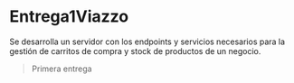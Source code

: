 # Entrega1Viazzo

Se desarrolla un servidor con los endpoints y servicios necesarios para la gestión de carritos de compra y stock de productos de un negocio.

> Primera entrega
